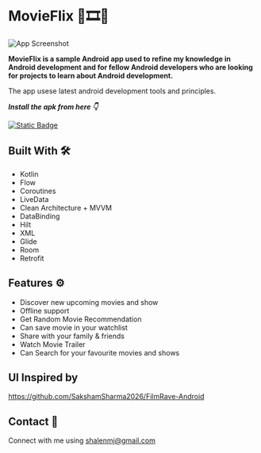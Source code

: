 # MovieFlix 🍿🎞️🥤
![App Screenshot](https://github.com/shalenMathew/MovieFlix_App/blob/master/images/MoviFlix%20Banner%202.png)

**MovieFlix is a sample Android app used to refine my knowledge in Android development and for fellow Android developers who are looking for projects to learn about Android development.**

The app usese latest android development tools and principles.

***Install the apk from here 👇***

[![Static Badge](https://img.shields.io/badge/MovieFlix-APK-red?logo=android)](https://github.com/shalenMathew/MovieFlix_App/releases/latest/download/MovieFlix.apk)


## Built With 🛠
- Kotlin
- Flow
- Coroutines
- LiveData
- Clean Architecture + MVVM
- DataBinding
- Hilt
- XML
- Glide
- Room
- Retrofit

## Features ⚙️

- Discover new upcoming movies and show
- Offline support
- Get Random Movie Recommendation
- Can save movie in your watchlist
- Share with your family & friends
- Watch Movie Trailer
- Can Search for your favourite movies and shows

## UI Inspired by

https://github.com/SakshamSharma2026/FilmRave-Android

## Contact 📧
Connect with me using shalenmj@gmail.com
